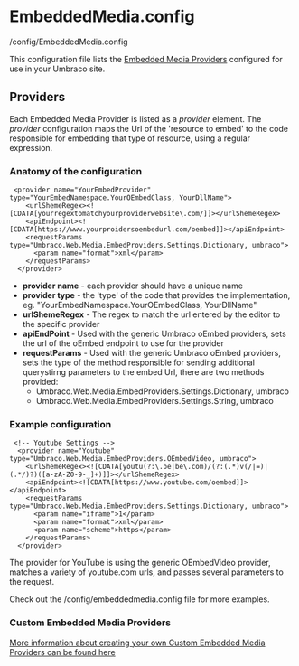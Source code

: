 # EmbeddedMedia.config

/config/EmbeddedMedia.config

This configuration file lists the [Embedded Media Providers](../../Extending/Embedded-Media-Provider.md) configured for use in your Umbraco site.

## Providers

Each Embedded Media Provider is listed as a *provider* element. The *provider* configuration maps the Url of the 'resource to embed' to the code responsible for embedding that type of resource, using a regular expression.

### Anatomy of the configuration

     <provider name="YourEmbedProvider" type="YourEmbedNamespace.YourOEmbedClass, YourDllName">
        <urlShemeRegex><![CDATA[yourregextomatchyourproviderwebsite\.com/]]></urlShemeRegex>
        <apiEndpoint><![CDATA[https://www.yourproidersoembedurl.com/oembed]]></apiEndpoint>
        <requestParams type="Umbraco.Web.Media.EmbedProviders.Settings.Dictionary, umbraco">
          <param name="format">xml</param>
        </requestParams>
      </provider>

- **provider name** - each provider should have a unique name
- **provider type** - the 'type' of the code that provides the implementation, eg.  "YourEmbedNamespace.YourOEmbedClass, YourDllName"
- **urlShemeRegex** - The regex to match the url entered by the editor to the specific provider
- **apiEndPoint** - Used with the generic Umbraco oEmbed providers, sets the url of the oEmbed endpoint to use for the provider
- **requestParams** -  Used with the generic Umbraco oEmbed providers, sets the type of the method responsible for sending additional querystirng parameters to the embed Url, there are two methods provided: 
  - Umbraco.Web.Media.EmbedProviders.Settings.Dictionary, umbraco
  - Umbraco.Web.Media.EmbedProviders.Settings.String, umbraco

### Example configuration

     <!-- Youtube Settings -->
      <provider name="Youtube" type="Umbraco.Web.Media.EmbedProviders.OEmbedVideo, umbraco">
        <urlShemeRegex><![CDATA[youtu(?:\.be|be\.com)/(?:(.*)v(/|=)|(.*/)?)([a-zA-Z0-9-_]+)]]></urlShemeRegex>
        <apiEndpoint><![CDATA[https://www.youtube.com/oembed]]></apiEndpoint>
        <requestParams type="Umbraco.Web.Media.EmbedProviders.Settings.Dictionary, umbraco">
          <param name="iframe">1</param>
          <param name="format">xml</param>
          <param name="scheme">https</param>
        </requestParams>
      </provider>

The provider for YouTube is using the generic OEmbedVideo provider, matches a variety of youtube.com urls, and passes several parameters to the request.

Check out the /config/embeddedmedia.config file for more examples.

### Custom Embedded Media Providers

[More information about creating your own Custom Embedded Media Providers can be found here](../../../Extending/Embedded-Media-Provider.md)
